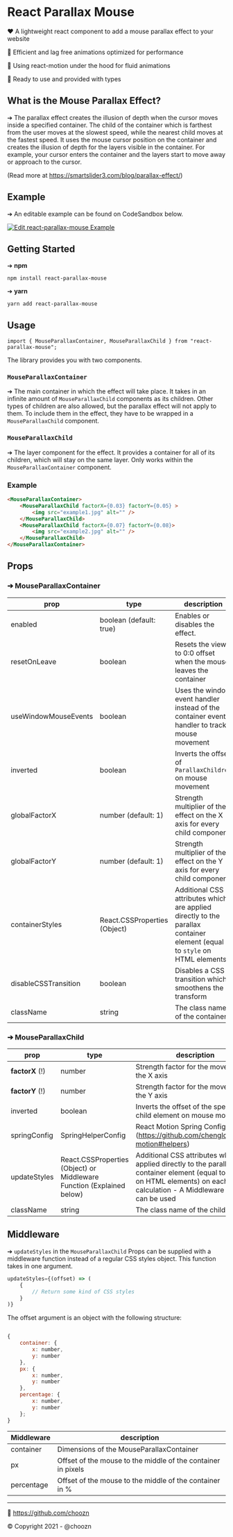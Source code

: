 # React Parallax Mouse 
❤️ A lightweight react component to add a mouse parallax effect to your website

💚 Efficient and lag free animations optimized for performance

💙 Using react-motion under the hood for fluid animations

🚀 Ready to use and provided with types

## What is the Mouse Parallax Effect?
➔ The parallax effect creates the illusion of depth when the cursor moves inside a specified container. The child of the container which is farthest from the user moves at the slowest speed, while the nearest child moves at the fastest speed. It uses the mouse cursor position on the container and creates the illusion of depth for the layers visible in the container. For example, your cursor enters the container and the layers start to move away or approach to the cursor.

(Read more at https://smartslider3.com/blog/parallax-effect/)

## Example
➔ An editable example can be found on CodeSandbox below.

[![Edit react-parallax-mouse Example](https://codesandbox.io/static/img/play-codesandbox.svg)](https://codesandbox.io/embed/react-parallax-mouse-example-zjdsy?fontsize=14&hidenavigation=1&theme=dark&view=preview)


## Getting Started


➔ **npm**
```
npm install react-parallax-mouse
```
➔ **yarn**
```
yarn add react-parallax-mouse
```

## Usage

```
import { MouseParallaxContainer, MouseParallaxChild } from "react-parallax-mouse";
```

The library provides you with two components.

### ``MouseParallaxContainer``
➔ The main container in which the effect will take place. It takes in an infinite amount of ``MouseParallaxChild`` components as its children. Other types of children are also allowed, but the parallax effect will not apply to them. To include them in the effect, they have to be wrapped in a ``MouseParallaxChild`` component.

### ``MouseParallaxChild``
➔ The layer component for the effect. It provides a container for all of its children, which will stay on the same layer. Only works within the ``MouseParallaxContainer`` component.

### Example

```html
<MouseParallaxContainer>
    <MouseParallaxChild factorX={0.03} factorY={0.05} >
        <img src="example1.jpg" alt="" />
    </MouseParallaxChild>
    <MouseParallaxChild factorX={0.07} factorY={0.08}>
        <img src="example2.jpg" alt="" />
    </MouseParallaxChild>
</MouseParallaxContainer>
```

## Props

### ➔ MouseParallaxContainer

| prop | type | description |
| ------ | ------ | ----- |
| enabled | boolean (default: true) | Enables or disables the effect. 
| resetOnLeave | boolean| Resets the view to 0:0 offset when the mouse leaves the container
| useWindowMouseEvents | boolean | Uses the window event handler instead of the container event handler to track mouse movement
| inverted | boolean | Inverts the offset of ``ParallaxChildren`` on mouse movement
| globalFactorX | number (default: 1) | Strength multiplier of the effect on the X axis for every child component
| globalFactorY | number (default: 1) | Strength multiplier of the effect on the Y axis for every child component
| containerStyles | React.CSSProperties (Object) | Additional CSS attributes which are applied directly to the parallax container element (equal to ``style`` on HTML elements)
| disableCSSTransition | boolean | Disables a CSS transition which smoothens the transform
| className | string | The class name of the container

### ➔ MouseParallaxChild

| prop | type | description  |
| ------ | ------ | ----- |
| **factorX** (!) | number | Strength factor for the movement on the X axis
| **factorY** (!) | number | Strength factor for the movement on the Y axis
| inverted | boolean | Inverts the offset of the specific child element on mouse movement
| springConfig | SpringHelperConfig | React Motion Spring Config (https://github.com/chenglou/react-motion#helpers)
| updateStyles | React.CSSProperties (Object) or Middleware Function (Explained below) | Additional CSS attributes which are applied directly to the parallax child container element (equal to ``style`` on HTML elements) on each offset calculation - A Middleware function can be used
| className | string | The class name of the child

## Middleware

➔ ``updateStyles`` in the ``MouseParallaxChild`` Props can be supplied with a middleware function instead of a regular CSS styles object. This function takes in one argument.

```js
updateStyles={(offset) => (
    {
        // Return some kind of CSS styles
    }
)}
```

The offset argument is an object with the following structure:

```js

{
    container: {
        x: number,
        y: number
    },
    px: {
        x: number,
        y: number
    },
    percentage: {
        x: number,
        y: number
    };
}

```

| Middleware |  description  |
| ------ | ----- |
| container | Dimensions of the MouseParallaxContainer |
| px | Offset of the mouse to the middle of the container in pixels |
| percentage | Offset of the mouse to the middle of the container in % |

---
🚀 https://github.com/choozn

© Copyright 2021 - @choozn
